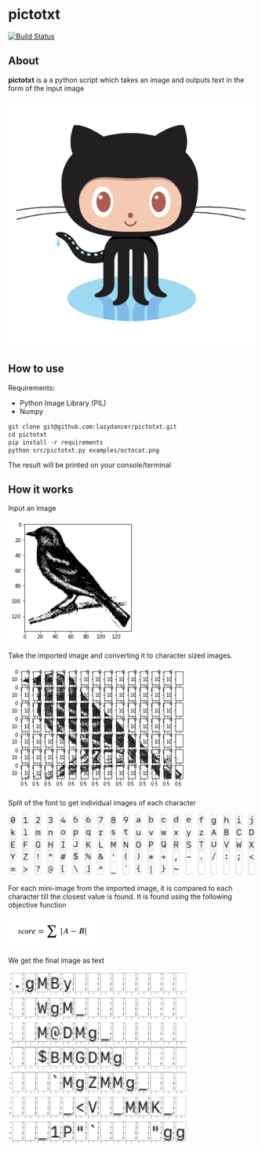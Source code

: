 # pictotxt 

[![Build Status](https://travis-ci.org/SpaceVim/SpaceVim.svg?branch=master)](https://travis-ci.org/lazydancer/pictotxt)

## About

**pictotxt** is a a python script which takes an image and outputs text in the form of the input image

![pictotxt](https://raw.githubusercontent.com/lazydancer/pictotxt/master/examples/movie.gif)

## How to use

Requirements:
- Python Image Library (PIL)
- Numpy

```
git clone git@github.com:lazydancer/pictotxt.git
cd pictotxt
pip install -r requirements
python src/pictotxt.py examples/octocat.png
```

The result will be printed on your console/terminal

## How it works

Input an image

![step1](https://raw.githubusercontent.com/lazydancer/pictotxt/master/examples/step1.png)

Take the imported image and converting it to character sized images. 

![step2](https://raw.githubusercontent.com/lazydancer/pictotxt/master/examples/step2.png)

Split of the font to get individual images of each character

![step3](https://raw.githubusercontent.com/lazydancer/pictotxt/master/examples/step3.png)

For each mini-image from the imported image, it is compared to each character till the closest value is found. It is found using the following objective function

![step4](https://raw.githubusercontent.com/lazydancer/pictotxt/master/examples/step4.png)

We get the final image as text

<img src="https://raw.githubusercontent.com/lazydancer/pictotxt/master/examples/step5.png" width="366">

